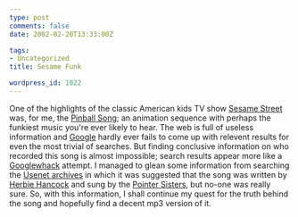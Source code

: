 ```yaml
---
type: post
comments: false
date: 2002-02-20T13:33:00Z

tags:
- Uncategorized
title: Sesame Funk

wordpress_id: 1022
---
```


One of the highlights of the classic American kids TV show [Sesame Street](http://www.sesameworkshop.org/) was, for me,  the [Pinball Song](http://members.tripod.com/Tiny_Dancer/pinball.html ); an animation sequence with perhaps the funkiest music you're ever likely to hear. The web is full of useless information and [Google](http://www.google.com/) hardly ever fails to come up with relevent results for even the most trivial of searches. But finding conclusive information on who recorded this song is almost impossible; search results appear more like a [Googlewhack](http://www.googlewhack.com/) attempt. I managed to glean some information from searching the [Usenet archives](http://groups.google.com/) in which it was suggested that the song was written by [Herbie Hancock](http://www.herbie-hancock.com/) and sung by the [Pointer Sisters](http://www.thepointersistersfans.com/), but no-one was really sure. So, with this information, I shall continue my quest for the truth behind the song and hopefully find a decent mp3 version of it.
  


